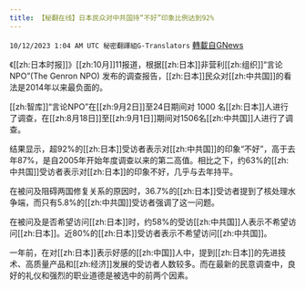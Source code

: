 ```yaml
---
title: 【秘翻在线】日本民众对中共国持“不好”印象比例达到92%
---
```

`10/12/2023 1:04 AM UTC 秘密翻譯組G-Translators` [轉載自GNews](https://gnews.org/articles/1821554)

《[[zh:日本时报]]》[[zh:10月]]11报道，根据[[zh:日本]]非营利[[zh:组织]]“言论NPO”(The Genron NPO) 发布的调查报告，[[zh:日本]]民众对[[zh:中共国]]的看法是2014年以来最负面的。

[[zh:智库]]“言论NPO”在[[zh:9月2日]]至24日期间对 1000 名[[zh:日本]]人进行了调查，在[[zh:8月18日]]至[[zh:9月1日]]期间对1506名[[zh:中共国]]人进行了调查。

结果显示，超92%的[[zh:日本]]受访者表示对[[zh:中共国]]的印象“不好”，高于去年87%，是自2005年开始年度调查以来的第二高值。相比之下，约63%的[[zh:中共国]]受访者表示对[[zh:日本]]的印象不好，几乎与去年持平。

在被问及阻碍两国修复关系的原因时，36.7%的[[zh:日本]]受访者提到了核处理水争端，而只有5.8%的[[zh:中共国]]受访者强调了这一问题。

在被问及是否希望访问[[zh:日本]]时，约58%的受访[[zh:中共国]]人表示不希望访问[[zh:日本]]。近80%的[[zh:日本]]受访者表示不希望访问[[zh:中共国]]。

一年前，在对[[zh:日本]]表示好感的[[zh:中国]]人中，提到[[zh:日本]]的先进技术、高质量产品和[[zh:经济]]发展的受访者人数较多。而在最新的民意调查中，良好的礼仪和强烈的职业道德是被选中的前两个因素。
